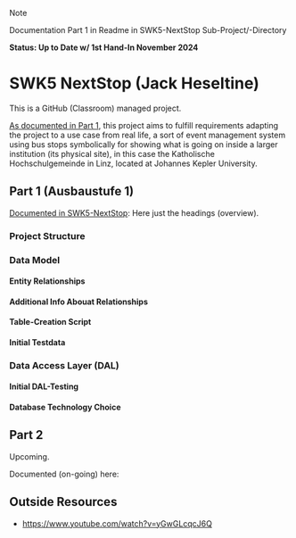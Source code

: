 > [!NOTE]  
> Documentation Part 1 in Readme in SWK5-NextStop Sub-Project/-Directory 
> 
> **Status: Up to Date w/ 1st Hand-In November 2024**

# SWK5 NextStop (Jack Heseltine)

This is a GitHub (Classroom) managed project.

[As documented in Part 1](https://github.com/swk5-2024ws/nextstop-bb-g2-heseltine/tree/main/SWK5-NextStop), this project aims to fulfill requirements adapting the project to a use case from real life, a sort of event management system using bus stops symbolically for showing what is going on inside a larger institution (its physical site), in this case the Katholische Hochschulgemeinde in Linz, located at Johannes Kepler University.

## Part 1 (Ausbaustufe 1)

[Documented in SWK5-NextStop](https://github.com/swk5-2024ws/nextstop-bb-g2-heseltine/tree/main/SWK5-NextStop): Here just the headings (overview).

### Project Structure

### Data Model

#### Entity Relationships

#### Additional Info Abouat Relationships

#### Table-Creation Script

#### Initial Testdata

### Data Access Layer (DAL)

#### Initial DAL-Testing

#### Database Technology Choice


## Part 2 

Upcoming.

Documented (on-going) here: 

## Outside Resources

- https://www.youtube.com/watch?v=yGwGLcqcJ6Q